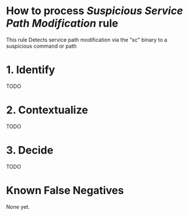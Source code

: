 # How to process *Suspicious Service Path Modification* rule
This rule Detects service path modification via the "sc" binary to a suspicious command or path

# 1. Identify
TODO

# 2. Contextualize
TODO

# 3. Decide
TODO

# Known False Negatives
None yet.
